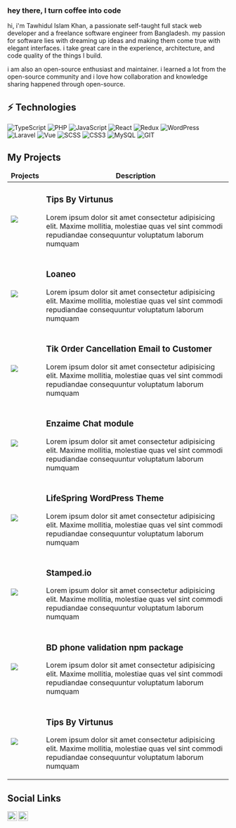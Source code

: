 ### hey there, I turn coffee into code

hi, i'm Tawhidul Islam Khan, a passionate self-taught full stack web developer and a freelance software engineer from Bangladesh. my passion for software lies with dreaming up ideas and making them come true with elegant interfaces. i take great care in the experience, architecture, and code quality of the things I build.

i am also an open-source enthusiast and maintainer. i learned a lot from the open-source community and i love how collaboration and knowledge sharing happened through open-source.

<!-- 
  <img align="right" alt="GIF" src="https://github.com/abhisheknaiidu/abhisheknaiidu/blob/master/code.gif?raw=true" width="500" height="320" />
   -->

## ⚡ Technologies

![TypeScript](https://img.shields.io/badge/-TypeScript-black?style=flat-square&logo=typescript)
![PHP](https://img.shields.io/badge/-PHP-black?style=flat-square&logo=php)
![JavaScript](https://img.shields.io/badge/-JavaScript-black?style=flat-square&logo=javascript)
![React](https://img.shields.io/badge/-React-black?style=flat-square&logo=react)
![Redux](https://img.shields.io/badge/-Redux-purple?style=flat-square&logo=redux)
![WordPress](https://img.shields.io/badge/-WordPress-blue?style=flat-square&logo=wordpress)
![Laravel](https://img.shields.io/badge/-Laravel-black?style=flat-square&logo=laravel)
![Vue](https://img.shields.io/badge/-VueJS-green?style=flat-square&logo=vue)
![SCSS](https://img.shields.io/badge/-SCSS-black?style=flat-square&logo=sass)
![CSS3](https://img.shields.io/badge/-CSS3-1572B6?style=flat-square&logo=css3)
![MySQL](https://img.shields.io/badge/-MySQL-black?style=flat-square&logo=mysql)
![GIT](https://img.shields.io/badge/-GIT-black?style=flat-square&logo=git)
## My Projects

<table>
  <thead align="center">
    <tr border: none;>
      <td><b>Projects</b></td>
      <td><b>Description</b></td>
    </tr>
  </thead>
  <tbody>
      <tr>
      <td> <img src="https://cpworldgroup.com/wp-content/uploads/2021/01/placeholder.png" />
	  </td>
      <td><h3>Tips By Virtunus</h3>
<p>Lorem ipsum dolor sit amet consectetur adipisicing elit. Maxime mollitia,
molestiae quas vel sint commodi repudiandae consequuntur voluptatum laborum
numquam</p>
</td>
</tr>
      <tr>
      <td> <img src="https://cpworldgroup.com/wp-content/uploads/2021/01/placeholder.png" />
	  </td>
      <td><h3>Loaneo</h3>
<p>Lorem ipsum dolor sit amet consectetur adipisicing elit. Maxime mollitia,
molestiae quas vel sint commodi repudiandae consequuntur voluptatum laborum
numquam</p>
</td>
</tr>
      <tr>
      <td> <img src="https://cpworldgroup.com/wp-content/uploads/2021/01/placeholder.png" />
	  </td>
      <td><h3>Tik Order Cancellation Email to Customer</h3>
<p>Lorem ipsum dolor sit amet consectetur adipisicing elit. Maxime mollitia,
molestiae quas vel sint commodi repudiandae consequuntur voluptatum laborum
numquam</p>
</td>
</tr>
      <tr>
      <td> <img src="https://cpworldgroup.com/wp-content/uploads/2021/01/placeholder.png" />
	  </td>
      <td><h3>Enzaime Chat module</h3>
<p>Lorem ipsum dolor sit amet consectetur adipisicing elit. Maxime mollitia,
molestiae quas vel sint commodi repudiandae consequuntur voluptatum laborum
numquam</p>
</td>
</tr>
      <tr>
      <td> <img src="https://cpworldgroup.com/wp-content/uploads/2021/01/placeholder.png" />
	  </td>
      <td><h3>LifeSpring WordPress Theme</h3>
<p>Lorem ipsum dolor sit amet consectetur adipisicing elit. Maxime mollitia,
molestiae quas vel sint commodi repudiandae consequuntur voluptatum laborum
numquam</p>
</td>
</tr>
      <tr>
      <td> <img src="https://cpworldgroup.com/wp-content/uploads/2021/01/placeholder.png" />
	  </td>
      <td><h3>Stamped.io</h3>
<p>Lorem ipsum dolor sit amet consectetur adipisicing elit. Maxime mollitia,
molestiae quas vel sint commodi repudiandae consequuntur voluptatum laborum
numquam</p>
</td>
</tr>
      <tr>
      <td> <img src="https://cpworldgroup.com/wp-content/uploads/2021/01/placeholder.png" />
	  </td>
      <td><h3>BD phone validation npm package</h3>
<p>Lorem ipsum dolor sit amet consectetur adipisicing elit. Maxime mollitia,
molestiae quas vel sint commodi repudiandae consequuntur voluptatum laborum
numquam</p>
</td>
</tr>
      <tr>
      <td> <img src="https://cpworldgroup.com/wp-content/uploads/2021/01/placeholder.png" />
	  </td>
      <td><h3>Tips By Virtunus</h3>
<p>Lorem ipsum dolor sit amet consectetur adipisicing elit. Maxime mollitia,
molestiae quas vel sint commodi repudiandae consequuntur voluptatum laborum
numquam</p>
</td>
</tr>
</tbody>
</table>
<!--END_SECTION:waka-->


## Social Links

<a href="https://twitter.com/tawhiduldev">
  <img align="left" alt="Tawhid | Twitter" width="22px" src="https://raw.githubusercontent.com/peterthehan/peterthehan/master/assets/twitter.svg" />
</a>
<a href="https://www.linkedin.com/in/">
  <img align="left" alt="Tawhid | LinkedIN" width="22px" src="https://raw.githubusercontent.com/peterthehan/peterthehan/master/assets/linkedin.svg" />
</a>


